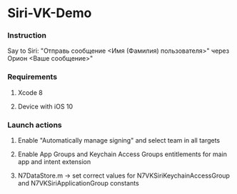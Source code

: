 # Siri-VK-Demo

### Instruction

Say to Siri: "Отправь сообщение <Имя (Фамилия) пользователя>" через Орион <Ваше сообщение>"

### Requirements

1) Xcode 8

2) Device with iOS 10

### Launch actions

1) Enable "Automatically manage signing" and select team in all targets

2) Enable App Groups and Keychain Access Groups entitlements for main app and intent extension

3) N7DataStore.m -> set correct values for N7VKSiriKeychainAccessGroup and N7VKSiriApplicationGroup constants
